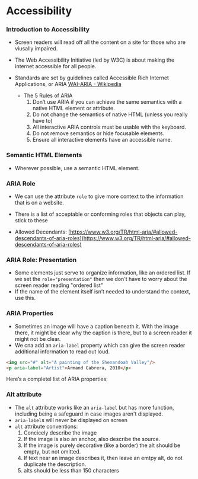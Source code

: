 # Accessibility

### Introduction to Accessibility

- Screen readers will read off all the content on a site for those who are viusally impaired.
- The Web Accessibility Initiative (led by W3C) is about making the internet accessible for all people.
- Standards are set by guidelines called Accessible Rich Internet Applications, or ARIA
[WAI-ARIA - Wikipedia](https://en.wikipedia.org/wiki/WAI-ARIA)

   - The 5 Rules of ARIA
      1. Don’t use ARIA if you can achieve the same semantics with a native HTML element or attribute.
      2. Do not change the semantics of native HTML (unless you really have to)
      3. All interactive ARIA controls must be usable with the keyboard.
      4. Do not remove semantics or hide focusable elements.
      5. Ensure all interactive elements have an accessible name.

### Semantic HTML Elements

- Wherever possible, use a semantic HTML element.

### ARIA Role

- We can use the attribute `role` to give more context to the information that is on a website.
[](https://www.w3.org/TR/html-aria/#conformance)

- There is a list of acceptable or conforming roles that objects can play, stick to these
- Allowed Decendants: [https://www.w3.org/TR/html-aria/#allowed-descendants-of-aria-roles](https://www.w3.org/TR/html-aria/#allowed-descendants-of-aria-roles)

### ARIA Role: Presentation

- Some elements just serve to organize information, like an ordered list. If we set the `role="presentation"` then we don't have to worry about the screen reader reading "ordered list"
- If the name of the element itself isn’t needed to understand the context, use this.

### ARIA Properties

- Sometimes an image will have a caption beneath it. With the image there, it might be clear why the caption is there, but to a screen reader it might not be clear.
- We cna add an `aria-label` property which can give the screen reader additional information to read out loud.

```html
<img src="#" alt="A painting of the Shenandoah Valley"/>
<p aria-label="Artist">Armand Cabrera, 2010</p>
```

Here’s a completel list of ARIA properties:

[](https://developer.mozilla.org/en-US/docs/Web/Accessibility/ARIA/ARIA_Techniques)

### Alt attribute

- The `alt` attribute works like an `aria-label` but has more function, including being a safeguard in case images aren't displayed.
- `aria-label`s will never be displayed on screen
- `alt` attribute conventions:
   1. Concicely describe the image
   2. If the image is also an anchor, also describe the source.
   3. If the image is purely decorative (like a border) the alt should be empty, but not omitted.
   4. If text near an image describes it, then leave an emtpy alt, do not duplicate the description.
   5. alts should be less than 150 characters

